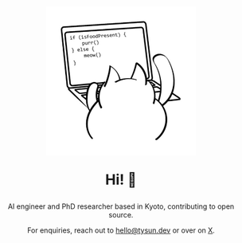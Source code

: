 <p align='center'>
  <img src="https://raw.githubusercontent.com/tysun/tysun/refs/heads/main/programmer-cat.jpg" alt="Tysun's Avatar" width="300" height="300">
</p>

<p align='center' style="font-size: 2em; font-weight: bold;">
  Hi! 👋
</p>

<p align='center'>
  AI engineer and PhD researcher based in Kyoto, contributing to open source.
</p>

<p align='center'>
  For enquiries, reach out to <a href="mailto:bot@tysun.dev">hello@tysun.dev</a> or over on <a href="https://x.com/tysun">X</a>.
</p>

